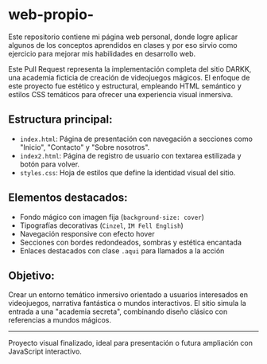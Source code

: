 # web-propio-
Este repositorio contiene mi página web personal, donde logre aplicar algunos de los conceptos aprendidos en clases y por eso sirvio como ejercicio para mejorar mis habilidades en desarrollo web.

Este Pull Request representa la implementación completa del sitio DARKK, una academia ficticia de creación de videojuegos mágicos. El enfoque de este proyecto fue estético y estructural, empleando HTML semántico y estilos CSS temáticos para ofrecer una experiencia visual inmersiva.

## Estructura principal:
- `index.html`: Página de presentación con navegación a secciones como "Inicio", "Contacto" y "Sobre nosotros".
- `index2.html`: Página de registro de usuario con textarea estilizada y botón para volver.
- `styles.css`: Hoja de estilos que define la identidad visual del sitio.

## Elementos destacados:
- Fondo mágico con imagen fija (`background-size: cover`)
- Tipografías decorativas (`Cinzel`, `IM Fell English`)
- Navegación responsive con efecto hover
- Secciones con bordes redondeados, sombras y estética encantada
- Enlaces destacados con clase `.aqui` para llamados a la acción

## Objetivo:
Crear un entorno temático inmersivo orientado a usuarios interesados en videojuegos, narrativa fantástica o mundos interactivos. El sitio simula la entrada a una "academia secreta", combinando diseño clásico con referencias a mundos mágicos.

---

Proyecto visual finalizado, ideal para presentación o futura ampliación con JavaScript interactivo.
